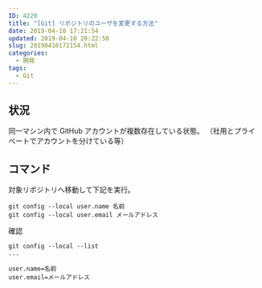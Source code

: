 ```yaml
---
ID: 4220
title: "[Git] リポジトリのユーザを変更する方法"
date: 2019-04-10 17:21:54
updated: 2019-04-10 20:22:50
slug: 20190410172154.html
categories:
  - 開発
tags:
  - Git
---
```


## 状況

同一マシン内で GitHub アカウントが複数存在している状態。
（社用とプライベートでアカウントを分けている等）

## コマンド

対象リポジトリへ移動して下記を実行。

```
git config --local user.name 名前
git config --local user.email メールアドレス
```

確認

```
git config --local --list
...

user.name=名前
user.email=メールアドレス
```
